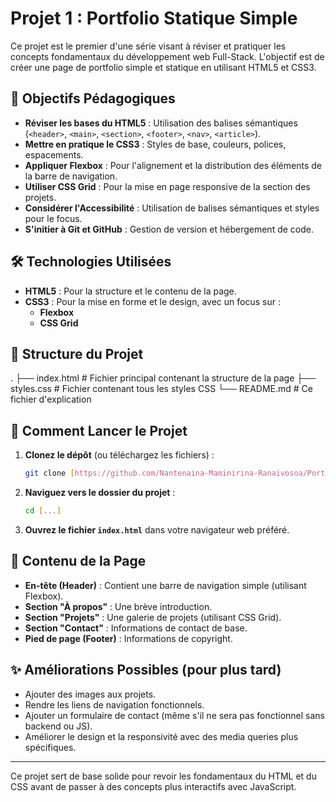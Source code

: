 # Projet 1 : Portfolio Statique Simple

Ce projet est le premier d'une série visant à réviser et pratiquer les concepts fondamentaux du développement web Full-Stack. L'objectif est de créer une page de portfolio simple et statique en utilisant HTML5 et CSS3.

## 🎯 Objectifs Pédagogiques

* **Réviser les bases du HTML5** : Utilisation des balises sémantiques (`<header>`, `<main>`, `<section>`, `<footer>`, `<nav>`, `<article>`).
* **Mettre en pratique le CSS3** : Styles de base, couleurs, polices, espacements.
* **Appliquer Flexbox** : Pour l'alignement et la distribution des éléments de la barre de navigation.
* **Utiliser CSS Grid** : Pour la mise en page responsive de la section des projets.
* **Considérer l'Accessibilité** : Utilisation de balises sémantiques et styles pour le focus.
* **S'initier à Git et GitHub** : Gestion de version et hébergement de code.

## 🛠️ Technologies Utilisées

* **HTML5** : Pour la structure et le contenu de la page.
* **CSS3** : Pour la mise en forme et le design, avec un focus sur :
    * **Flexbox**
    * **CSS Grid**

## 📂 Structure du Projet
.
├── index.html  # Fichier principal contenant la structure de la page
├── styles.css   # Fichier contenant tous les styles CSS
└── README.md   # Ce fichier d'explication

## 🚀 Comment Lancer le Projet

1.  **Clonez le dépôt** (ou téléchargez les fichiers) :
    ```bash
    git clone [https://github.com/Nantenaina-Maminirina-Ranaivosoa/Portfolio-STATIQUE.git]
    ```
2.  **Naviguez vers le dossier du projet** :
    ```bash
    cd [...]
    ```
3.  **Ouvrez le fichier `index.html`** dans votre navigateur web préféré.

## 📜 Contenu de la Page

* **En-tête (Header)** : Contient une barre de navigation simple (utilisant Flexbox).
* **Section "À propos"** : Une brève introduction.
* **Section "Projets"** : Une galerie de projets (utilisant CSS Grid).
* **Section "Contact"** : Informations de contact de base.
* **Pied de page (Footer)** : Informations de copyright.

## ✨ Améliorations Possibles (pour plus tard)

* Ajouter des images aux projets.
* Rendre les liens de navigation fonctionnels.
* Ajouter un formulaire de contact (même s'il ne sera pas fonctionnel sans backend ou JS).
* Améliorer le design et la responsivité avec des media queries plus spécifiques.

---

Ce projet sert de base solide pour revoir les fondamentaux du HTML et du CSS avant de passer à des concepts plus interactifs avec JavaScript.